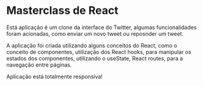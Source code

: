 # Masterclass de React

Está aplicação é um clone da interface do Twitter, algumas funcionalidades foram acionadas, como enviar um novo tweet ou reposnder um tweet.



A aplicação foi criada utilizando alguns conceitos do React, como o conceito de componentes, utilização dos React hooks, para manipular os estados dos componentes, utilizando o useState, React routes, para a navegação entre páginas.

Aplicação está totalmente responsiva!


